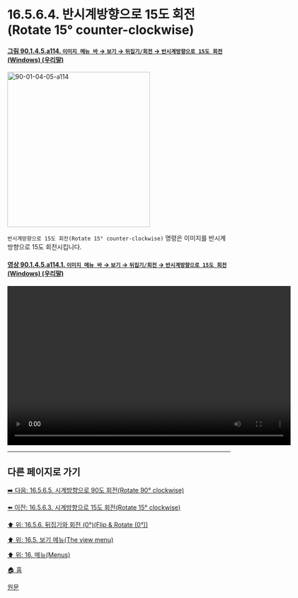 # 16.5.6.4. 반시계방향으로 15도 회전(Rotate 15° counter-clockwise)

<a id="90-01-04-05-a114"></a>

#### [그림 90.1.4.5.a114. `이미지 메뉴 바` → `보기` → `뒤집기/회전` → `반시계방향으로 15도 회전` (Windows) (우리말)](./90-01-04-05-flip_n_rotate.md#90-01-04-05-a114)
<img width="322" height="351" alt="90-01-04-05-a114" src="https://github.com/user-attachments/assets/1807f1f4-a933-45bd-aa46-618159595791" />

`반시계방향으로 15도 회전(Rotate 15° counter-clockwise)` 명령은 이미지를 반시계방향으로 15도 회전시킵니다.

<a id="90-01-04-05-a114-01"></a>

#### [영상 90.1.4.5.a114.1. `이미지 메뉴 바` → `보기` → `뒤집기/회전` → `반시계방향으로 15도 회전` (Windows) (우리말)](./90-01-04-05-flip_n_rotate.md#90-01-04-05-a114-01)
<video controls="controls" width="640" height="360" src="https://github.com/user-attachments/assets/5ced849c-e54e-4fae-9d52-e7cf506b1006"></video>

***

## 다른 페이지로 가기

[➡️ 다음: 16.5.6.5. 시계방향으로 90도 회전(Rotate 90° clockwise)](./16-05-06-05-rotate_90_clockwise.md)

[⬅️ 이전: 16.5.6.3. 시계방향으로 15도 회전(Rotate 15° clockwise)](./16-05-06-03-rotate_15_clockwise.md)

[⬆️ 위: 16.5.6. 뒤집기와 회전 (0°)(Flip & Rotate (0°))](./16-05-06-00-flip-rotate.md)

[⬆️ 위: 16.5. 보기 메뉴(The view menu)](./16-05-00-the-view-menu.md)

[⬆️ 위: 16. 메뉴(Menus)](./16-00-menus.md)

[🏠 홈](./00-home.md)

[원문](https://docs.gimp.org/2.10/ko/gimp-view-flip-rotate.html#gimp-view-rotate-345)